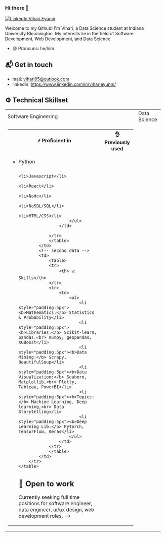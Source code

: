 ### Hi there 👋



[![LinkedIn Vihari Eyunni](https://img.shields.io/badge/vihari-linkedin-blue?style=for-the-badge)](https://www.linkedin.com/in/viharieyunni/)

Welcome to my Github! I'm Vihari, a Data Science student at Indiana University Bloomington. My interests lie in the field of Software Development, Web Development, and Data Science.

- 😄 Pronouns: he/him

## 📬 Get in touch

- mail: vihari95@outlook.com
- linkedin: https://www.linkedin.com/in/viharieyunni/

## ⚙️ Technical Skillset

<!-- new code -->
<table width="100%">
        <tr>
            <td>Software Engineering</td>
            <td>Data Science</td>
        </tr>
        <!-- data row -->
        <tr>
            <!-- first data -->
            <td>
                <table>
                <tr>
                    <th> ⚡ Proficient in</th>
                    <th> 👌 Previously used</th>
                </tr>
                <tr>
                    <td>
                        <ul>
                            <li>Python</li>
                           
                            <li>Javascript</li>
                            <li>React</li>
                            <li>Node</li>
                            <li>NoSQL/SQL</li>
                            <li>HTML/CSS</li>
                        </ul>
                    </td>
                   
                </tr>
                </table>
            </td>
            <!-- second data -->
            <td>
                <table>
                <tr>
                    <th> 📈 Skills</th>
                </tr>
                <tr>
                    <td>
                        <ul>
                            <li style="padding:5px"><b>Mathematics:</b> Statistics & Probability</li>
                            <li style="padding:5px"><b>Libraries:</b> Scikit-learn, pandas,<br> numpy, geopandas, XGBoost</li>
                            <li style="padding:5px"><b>Data Mining:</b> Scrapy, BeautifulSoup</li>
                            <li style="padding:5px"><b>Data Visualization:</b> Seaborn, Matplotlib,<br> Plotly, Tableau, PowerBI</li>
                            <li style="padding:5px"><b>Topics:</b> Machine Learning, Deep learning,<br> Data Storytelling</li>
                            <li style="padding:5px"><b>Deep Learning Lib:</b> PyTorch, TensorFlow, Keras</li>
                        </ul>
                    </td>
                </tr>
                </table>
            </td>
        </tr>
    </table>

## 🤝 Open to work

Currently seeking full time positions for software engineer, data engineer, ui/ux design, web development roles.
-->
